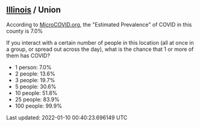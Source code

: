 
## [Illinois](/united-states/illinois) / Union

According to [MicroCOVID.org](http://microcovid.org),
the "Estimated Prevalence" of COVID in this county is 7.0%

If you interact with a certain number of people in this location
(all at once in a group, or spread out across the day), what is the chance that
1 or more of them has COVID?

- 1 person: 7.0%
- 2 people: 13.6%
- 3 people: 19.7%
- 5 people: 30.6%
- 10 people: 51.8%
- 25 people: 83.9%
- 100 people: 99.9%

Last updated: 2022-01-10 00:40:23.696149 UTC
